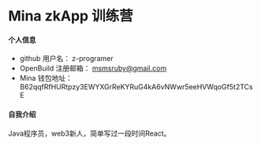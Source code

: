 # Mina zkApp 训练营


#### 个人信息

- github 用户名： z-programer
- OpenBuild 注册邮箱： msmsruby@gmail.com
- Mina 钱包地址：B62qqfRfHURtpzy3EWYXGrReKYRuG4kA6vNWwr5eeHVWqoGf5t2TCsE

#### 自我介绍

Java程序员，web3新人，简单写过一段时间React。
